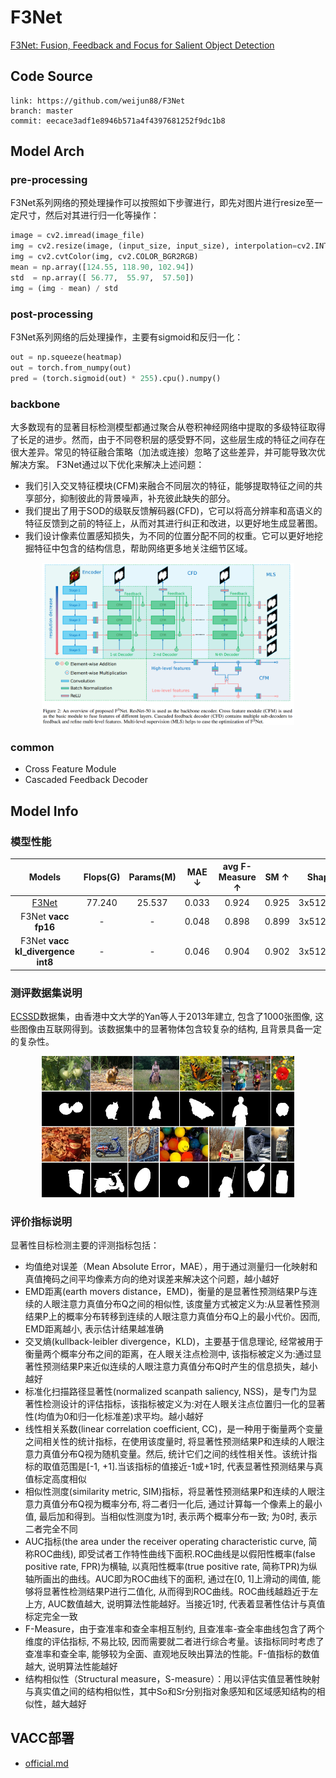 
# F3Net

[F3Net: Fusion, Feedback and Focus for Salient Object Detection](https://arxiv.org/abs/1911.11445)

## Code Source
```
link: https://github.com/weijun88/F3Net
branch: master
commit: eecace3adf1e8946b571a4f4397681252f9dc1b8
```

## Model Arch

### pre-processing

F3Net系列网络的预处理操作可以按照如下步骤进行，即先对图片进行resize至一定尺寸，然后对其进行归一化等操作：

```python
image = cv2.imread(image_file)
img = cv2.resize(image, (input_size, input_size), interpolation=cv2.INTER_AREA)
img = cv2.cvtColor(img, cv2.COLOR_BGR2RGB)
mean = np.array([124.55, 118.90, 102.94])
std  = np.array([ 56.77,  55.97,  57.50])
img = (img - mean) / std
```

### post-processing

F3Net系列网络的后处理操作，主要有sigmoid和反归一化：
```python
out = np.squeeze(heatmap)
out = torch.from_numpy(out)
pred = (torch.sigmoid(out) * 255).cpu().numpy()
```

### backbone

大多数现有的显著目标检测模型都通过聚合从卷积神经网络中提取的多级特征取得了长足的进步。然而，由于不同卷积层的感受野不同，这些层生成的特征之间存在很大差异。常见的特征融合策略（加法或连接）忽略了这些差异，并可能导致次优解决方案。
F3Net通过以下优化来解决上述问题：
- 我们引入交叉特征模块(CFM)来融合不同层次的特征，能够提取特征之间的共享部分，抑制彼此的背景噪声，补充彼此缺失的部分。
- 我们提出了用于SOD的级联反馈解码器(CFD)，它可以将高分辨率和高语义的特征反馈到之前的特征上，从而对其进行纠正和改进，以更好地生成显著图。
- 我们设计像素位置感知损失，为不同的位置分配不同的权重。它可以更好地挖掘特征中包含的结构信息，帮助网络更多地关注细节区域。

<div  align="center">
<img src="../../images/f3net/f3net.png" width="80%" height="80%">
</div>

### common

- Cross Feature Module
- Cascaded Feedback Decoder

## Model Info

### 模型性能
| Models  | Flops(G) | Params(M) | MAE ↓ | avg F-Measure ↑ | SM ↑ | Shapes |
| :---: | :--: | :--: | :---: | :--------: | :---: | :--------: |
| [F3Net](https://github.com/weijun88/F3Net) | 77.240  |  25.537  | 0.033  |  0.924  | 0.925  | 3x512x512  |
| F3Net **vacc fp16** |  -  |  -  |  0.048  |  0.898  | 0.899  | 3x512x512  |
| F3Net **vacc kl_divergence int8** |  -  |  -  |   0.046  |  0.904  | 0.902  |  3x512x512  |


### 测评数据集说明


[ECSSD](http://www.cse.cuhk.edu.hk/leojia/projects/hsaliency/dataset.html)数据集，由香港中文大学的Yan等人于2013年建立, 包含了1000张图像, 这些图像由互联网得到。该数据集中的显著物体包含较复杂的结构, 且背景具备一定的复杂性。


<div  align="center">
<img src="../../images/datasets/ecssd.jpg" width="80%" height="70%">
</div>

### 评价指标说明
显著性目标检测主要的评测指标包括：
- 均值绝对误差（Mean Absolute Error，MAE），用于通过测量归一化映射和真值掩码之间平均像素方向的绝对误差来解决这个问题，越小越好
- EMD距离(earth movers distance，EMD)，衡量的是显著性预测结果P与连续的人眼注意力真值分布Q之间的相似性, 该度量方式被定义为:从显著性预测结果P上的概率分布转移到连续的人眼注意力真值分布Q上的最小代价。因而, EMD距离越小, 表示估计结果越准确
- 交叉熵(kullback-leibler divergence，KLD)，主要基于信息理论, 经常被用于衡量两个概率分布之间的距离，在人眼关注点检测中, 该指标被定义为:通过显著性预测结果P来近似连续的人眼注意力真值分布Q时产生的信息损失，越小越好
- 标准化扫描路径显著性(normalized scanpath saliency, NSS)，是专门为显著性检测设计的评估指标，该指标被定义为:对在人眼关注点位置归一化的显著性(均值为0和归一化标准差)求平均。越小越好
- 线性相关系数(linear correlation coefficient, CC)，是一种用于衡量两个变量之间相关性的统计指标，在使用该度量时, 将显著性预测结果P和连续的人眼注意力真值分布Q视为随机变量。然后, 统计它们之间的线性相关性。该统计指标的取值范围是[-1, +1].当该指标的值接近-1或+1时, 代表显著性预测结果与真值标定高度相似
- 相似性测度(similarity metric, SIM)指标，将显著性预测结果P和连续的人眼注意力真值分布Q视为概率分布, 将二者归一化后, 通过计算每一个像素上的最小值, 最后加和得到。当相似性测度为1时, 表示两个概率分布一致; 为0时, 表示二者完全不同
- AUC指标(the area under the receiver operating characteristic curve, 简称ROC曲线), 即受试者工作特性曲线下面积.ROC曲线是以假阳性概率(false positive rate, FPR)为横轴, 以真阳性概率(true positive rate, 简称TPR)为纵轴所画出的曲线。AUC即为ROC曲线下的面积, 通过在[0, 1]上滑动的阈值, 能够将显著性检测结果P进行二值化, 从而得到ROC曲线。ROC曲线越趋近于左上方, AUC数值越大, 说明算法性能越好。当接近1时, 代表着显著性估计与真值标定完全一致
- F-Measure，由于查准率和查全率相互制约, 且查准率-查全率曲线包含了两个维度的评估指标, 不易比较, 因而需要就二者进行综合考量。该指标同时考虑了查准率和查全率, 能够较为全面、直观地反映出算法的性能。F-值指标的数值越大, 说明算法性能越好
- 结构相似性（Structural measure，S-measure）：用以评估实值显著性映射与真实值之间的结构相似性，其中So和Sr分别指对象感知和区域感知结构的相似性，越大越好
## VACC部署
- [official.md](./source_code/official.md)